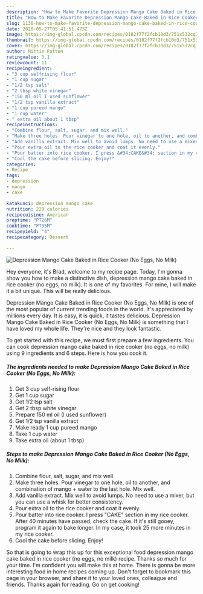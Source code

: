 ```yaml
---
description: "How to Make Favorite Depression Mango Cake Baked in Rice Cooker (No Eggs, No Milk)"
title: "How to Make Favorite Depression Mango Cake Baked in Rice Cooker (No Eggs, No Milk)"
slug: 1130-how-to-make-favorite-depression-mango-cake-baked-in-rice-cooker-no-eggs-no-milk
date: 2020-05-27T05:41:51.473Z
image: https://img-global.cpcdn.com/recipes/0182f77f2fcb10d3/751x532cq70/depression-mango-cake-baked-in-rice-cooker-no-eggs-no-milk-recipe-main-photo.jpg
thumbnail: https://img-global.cpcdn.com/recipes/0182f77f2fcb10d3/751x532cq70/depression-mango-cake-baked-in-rice-cooker-no-eggs-no-milk-recipe-main-photo.jpg
cover: https://img-global.cpcdn.com/recipes/0182f77f2fcb10d3/751x532cq70/depression-mango-cake-baked-in-rice-cooker-no-eggs-no-milk-recipe-main-photo.jpg
author: Mittie Patton
ratingvalue: 3.1
reviewcount: 11
recipeingredient:
- "3 cup selfrising flour"
- "1 cup sugar"
- "1/2 tsp salt"
- "2 tbsp white vinegar"
- "150 ml oil I used sunflower"
- "1/2 tsp vanilla extract"
- "1 cup pureed mango"
- "1 cup water"
- " extra oil about 1 tbsp"
recipeinstructions:
- "Combine flour, salt, sugar, and mix well."
- "Make three holes. Pour vinegar to one hole, oil to another, and combination of mango + water to the last hole. Mix well."
- "Add vanilla extract. Mix well to avoid lumps. No need to use a mixer, but you can use a whisk for better consistency."
- "Pour extra oil to the rice cooker and coat it evenly."
- "Pour batter into rice cooker. I press &#34;CAKE&#34; section in my rice cooker. After 40 minutes have passed, check the cake. If it&#39;s still gooey, program it again to bake longer. In my case, it took 25 more minutes in my rice cooker."
- "Cool the cake before slicing. Enjoy!"
categories:
- Recipe
tags:
- depression
- mango
- cake

katakunci: depression mango cake 
nutrition: 220 calories
recipecuisine: American
preptime: "PT26M"
cooktime: "PT35M"
recipeyield: "4"
recipecategory: Dessert

---
```



![Depression Mango Cake Baked in Rice Cooker (No Eggs, No Milk)](https://img-global.cpcdn.com/recipes/0182f77f2fcb10d3/751x532cq70/depression-mango-cake-baked-in-rice-cooker-no-eggs-no-milk-recipe-main-photo.jpg)

Hey everyone, it's Brad, welcome to my recipe page. Today, I'm gonna show you how to make a distinctive dish, depression mango cake baked in rice cooker (no eggs, no milk). It is one of my favorites. For mine, I will make it a bit unique. This will be really delicious.



Depression Mango Cake Baked in Rice Cooker (No Eggs, No Milk) is one of the most popular of current trending foods in the world. It's appreciated by millions every day. It is easy, it is quick, it tastes delicious. Depression Mango Cake Baked in Rice Cooker (No Eggs, No Milk) is something that I have loved my whole life. They're nice and they look fantastic.


To get started with this recipe, we must first prepare a few ingredients. You can cook depression mango cake baked in rice cooker (no eggs, no milk) using 9 ingredients and 6 steps. Here is how you cook it.

<!--inarticleads1-->

##### The ingredients needed to make Depression Mango Cake Baked in Rice Cooker (No Eggs, No Milk):

1. Get 3 cup self-rising flour
1. Get 1 cup sugar
1. Get 1/2 tsp salt
1. Get 2 tbsp white vinegar
1. Prepare 150 ml oil (I used sunflower)
1. Get 1/2 tsp vanilla extract
1. Make ready 1 cup pureed mango
1. Take 1 cup water
1. Take  extra oil (about 1 tbsp)




<!--inarticleads2-->

##### Steps to make Depression Mango Cake Baked in Rice Cooker (No Eggs, No Milk):

1. Combine flour, salt, sugar, and mix well.
1. Make three holes. Pour vinegar to one hole, oil to another, and combination of mango + water to the last hole. Mix well.
1. Add vanilla extract. Mix well to avoid lumps. No need to use a mixer, but you can use a whisk for better consistency.
1. Pour extra oil to the rice cooker and coat it evenly.
1. Pour batter into rice cooker. I press &#34;CAKE&#34; section in my rice cooker. After 40 minutes have passed, check the cake. If it&#39;s still gooey, program it again to bake longer. In my case, it took 25 more minutes in my rice cooker.
1. Cool the cake before slicing. Enjoy!




So that is going to wrap this up for this exceptional food depression mango cake baked in rice cooker (no eggs, no milk) recipe. Thanks so much for your time. I'm confident you will make this at home. There is gonna be more interesting food in home recipes coming up. Don't forget to bookmark this page in your browser, and share it to your loved ones, colleague and friends. Thanks again for reading. Go on get cooking!
